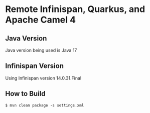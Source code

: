 # Remote Infinispan, Quarkus, and Apache Camel 4

## Java Version
Java version being used is Java 17

## Infinispan Version
Using Infinispan version 14.0.31.Final

## How to Build
```
$ mvn clean package -s settings.xml
```